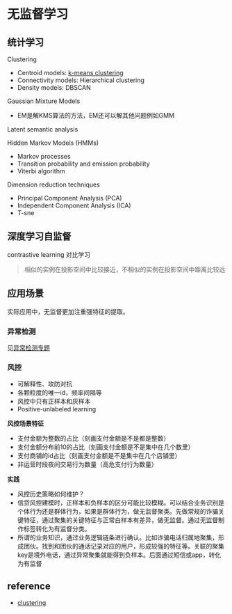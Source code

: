 # 无监督学习

## 统计学习
Clustering
- Centroid models: [k-means clustering](./09_k_means.md)
- Connectivity models: Hierarchical clustering
- Density models: DBSCAN

Gaussian Mixture Models
- EM是解KMS算法的方法，EM还可以解其他问题例如GMM

Latent semantic analysis

Hidden Markov Models (HMMs)
- Markov processes
- Transition probability and emission probability
- Viterbi algorithm

Dimension reduction techniques
- Principal Component Analysis (PCA)
- Independent Component Analysis (ICA)
- T-sne


## 深度学习自监督
contrastive learning 对比学习
> 相似的实例在投影空间中比较接近，不相似的实例在投影空间中距离比较远


## 应用场景
实际应用中，无监督更加注重强特征的提取。

### 异常检测
见[异常检测专题](./16_anomaly.md)


### 风控
- 可解释性、攻防对抗
- 各颗粒度的唯一id，频率间隔等
- 风控中只有正样本和灰样本
- Positive-unlabeled learning


**风控场景特征**
  - 支付金额为整数的占比（刻画支付金额是不是都是整数）
  - 支付金额分布前10的占比（刻画支付金额是不是集中在几个数里）
  - 支付商铺的id占比（刻画支付金额是不是集中在几个店铺里）
  - 非运营时段夜间交易行为数量（高危支付行为数量）


**实践**
- 风控历史策略如何维护？
- 信贷风控建模时，正样本和负样本的区分可能比较模糊。可以结合业务识别是个体行为还是群体行为，如果是群体行为，做无监督聚类。先做常规的诈骗关键特征，通过聚集的关键特征与正常白样本有差异，做无监督。通过无监督制作标签转化为有监督分类。
- 所谓的业务知识，通过业务逻辑链条进行确认。比如诈骗电话归属地聚集，形成团伙。找到和团伙的通话记录对应的用户，形成较强的特征等。关联的聚集key是境外电话，通过异常聚集就能得到负样本。后面通过短信或app，转化为有监督


## reference
- [clustering](https://developers.google.com/machine-learning/clustering/clustering-algorithms)
